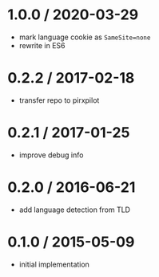 
1.0.0 / 2020-03-29
==================

 * mark language cookie as `SameSite=none`
 * rewrite in ES6

0.2.2 / 2017-02-18
==================

 * transfer repo to pirxpilot

0.2.1 / 2017-01-25
==================

 * improve debug info

0.2.0 / 2016-06-21
==================

 * add language detection from TLD

0.1.0 / 2015-05-09
==================

 * initial implementation
